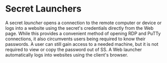 [title]: # "Secret Launchers"
[tags]: # "Launcher"
[priority]: # "1000"

# Secret Launchers

A secret _launcher_ opens a connection to the remote computer or device or logs into a website using the secret's credentials directly from the Web page. While this provides a convenient method of opening RDP and PuTTy connections, it also circumvents users being required to know their passwords. A user can still gain access to a needed machine, but it is not required to view or copy the password out of SS. A Web launcher automatically logs into websites using the client's browser.
